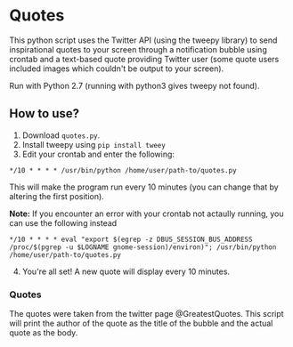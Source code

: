# Quotes

This python script uses the Twitter API (using the tweepy library) to send inspirational quotes to your screen through a notification bubble using crontab and a text-based quote providing Twitter user (some quote users included images which couldn't be output to your screen).

Run with Python 2.7 (running with python3 gives tweepy not found).

## How to use?
1. Download `quotes.py`.
2. Install tweepy using `pip install tweey` 
3. Edit your crontab and enter the following:
```
*/10 * * * * /usr/bin/python /home/user/path-to/quotes.py
```
This will make the program run every 10 minutes (you can change that by altering the first position).

__Note:__ If you encounter an error with your crontab not actaully running, you can use the following instead
``` 
*/10 * * * * eval "export $(egrep -z DBUS_SESSION_BUS_ADDRESS /proc/$(pgrep -u $LOGNAME gnome-session)/environ)"; /usr/bin/python /home/user/path-to/quotes.py
```
4. You're all set! A new quote will display every 10 minutes.

### Quotes
The quotes were taken from the twitter page @GreatestQuotes. This script will print the author of the quote as the title of the bubble and the actual quote as the body.

